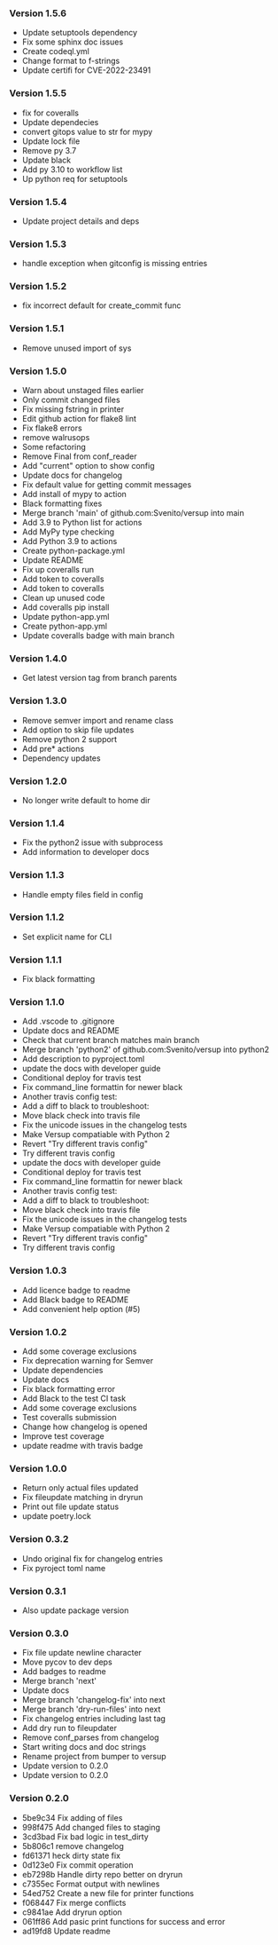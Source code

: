 ### Version 1.5.6
- Update setuptools dependency
- Fix some sphinx doc issues
- Create codeql.yml
- Change format to f-strings
- Update certifi for CVE-2022-23491

### Version 1.5.5
- fix for coveralls
- Update dependecies
- convert gitops value to str for mypy
- Update lock file
- Remove py 3.7
- Update black
- Add py 3.10 to workflow list
- Up python req for setuptools

### Version 1.5.4
- Update project details and deps

### Version 1.5.3
- handle exception when gitconfig is missing entries

### Version 1.5.2
- fix incorrect default for create_commit func

### Version 1.5.1
- Remove unused import of sys

### Version 1.5.0
- Warn about unstaged files earlier
- Only commit changed files
- Fix missing fstring in printer
- Edit github action for flake8 lint
- Fix flake8 errors
- remove walrusops
- Some refactoring
- Remove Final from conf_reader
- Add "current" option to show config
- Update docs for changelog
- Fix default value for getting commit messages
- Add install of mypy to action
- Black formatting fixes
- Merge branch 'main' of github.com:Svenito/versup into main
- Add 3.9 to Python list for actions
- Add MyPy type checking
- Add Python 3.9 to actions
- Create python-package.yml
- Update README
- Fix up coveralls run
- Add token to coveralls
- Add token to coveralls
- Clean up unused code
- Add coveralls pip install
- Update python-app.yml
- Create python-app.yml
- Update coveralls badge with main branch

### Version 1.4.0
- Get latest version tag from branch parents

### Version 1.3.0
- Remove semver import and rename class
- Add option to skip file updates
- Remove python 2 support
- Add pre* actions
- Dependency updates

### Version 1.2.0
- No longer write default to home dir

### Version 1.1.4
- Fix the python2 issue with subprocess
- Add information to developer docs

### Version 1.1.3
- Handle empty files field in config

### Version 1.1.2
- Set explicit name for CLI

### Version 1.1.1
- Fix black formatting

### Version 1.1.0
- Add .vscode to .gitignore
- Update docs and README
- Check that current branch matches main branch
- Merge branch 'python2' of github.com:Svenito/versup into python2
- Add description to pyproject.toml
- update the docs with developer guide
- Conditional deploy for travis test
- Fix command_line formattin for newer black
- Another travis config test:
- Add a diff to black to troubleshoot:
- Move black check into travis file
- Fix the unicode issues in the changelog tests
- Make Versup compatiable with Python 2
- Revert "Try different travis config"
- Try different travis config
- update the docs with developer guide
- Conditional deploy for travis test
- Fix command_line formattin for newer black
- Another travis config test:
- Add a diff to black to troubleshoot:
- Move black check into travis file
- Fix the unicode issues in the changelog tests
- Make Versup compatiable with Python 2
- Revert "Try different travis config"
- Try different travis config

### Version 1.0.3
- Add licence badge to readme
- Add Black badge to README
- Add convenient help option (#5)

### Version 1.0.2
- Add some coverage exclusions
- Fix deprecation warning for Semver
- Update dependencies
- Update docs
- Fix black formatting error
- Add Black to the test CI task
- Add some coverage exclusions
- Test coveralls submission
- Change how changelog is opened
- Improve test coverage
- update readme with travis badge

### Version 1.0.0
- Return only actual files updated
- Fix fileupdate matching in dryrun
- Print out file update status
- update poetry.lock

### Version 0.3.2
- Undo original fix for changelog entries
- Fix pyroject toml name

### Version 0.3.1
- Also update package version

### Version 0.3.0
- Fix file update newline character
- Move pycov to dev deps
- Add badges to readme
- Merge branch 'next'
- Update docs
- Merge branch 'changelog-fix' into next
- Merge branch 'dry-run-files' into next
- Fix changelog entries including last tag
- Add dry run to fileupdater
- Remove conf_parses from changelog
- Start writing docs and doc strings
- Rename project from bumper to versup
- Update version to 0.2.0
- Update version to 0.2.0

### Version 0.2.0
- 5be9c34 Fix adding of files
- 998f475 Add changed files to staging
- 3cd3bad Fix bad logic in test_dirty
- 5b806c1 remove changelog
- fd61371 heck dirty state fix
- 0d123e0 Fix commit operation
- eb7298b Handle dirty repo better on dryrun
- c7355ec Format output with newlines
- 54ed752 Create a new file for printer functions
- f068447 Fix merge conflicts
- c9841ae Add dryrun option
- 061ff86 Add pasic print functions for success and error
- ad19fd8 Update readme

